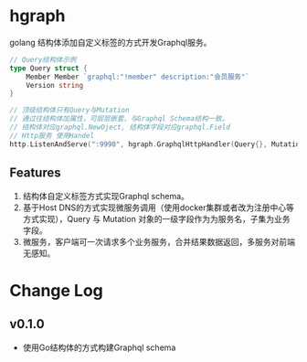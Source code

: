 # hgraph  

golang 结构体添加自定义标签的方式开发Graphql服务。
 
```go
// Query结构体示例
type Query struct {
	Member Member `graphql:"!member" description:"会员服务"`
	Version string
}

// 顶级结构体只有Query与Mutation 
// 通过往结构体加属性，可层层嵌套，与Graphql Schema结构一致。
// 结构体对应graphql.NewOject, 结构体字段对应graphql.Field 
// Http服务 使用Handel 
http.ListenAndServe(":9990", hgraph.GraphqlHttpHandler(Query{}, Mutation{}))

```
 
 ## Features
 
 1. 结构体自定义标签方式实现Graphql schema。
 2. 基于Host DNS的方式实现微服务调用（使用docker集群或者改为注册中心等方式实现），Query 与 Mutation 对象的一级字段作为为服务名，子集为业务字段。
 3. 微服务，客户端可一次请求多个业务服务，合并结果数据返回，多服务对前端无感知。
 
 
 # Change Log
 

 ## v0.1.0
 - 使用Go结构体的方式构建Graphql schema 
 
